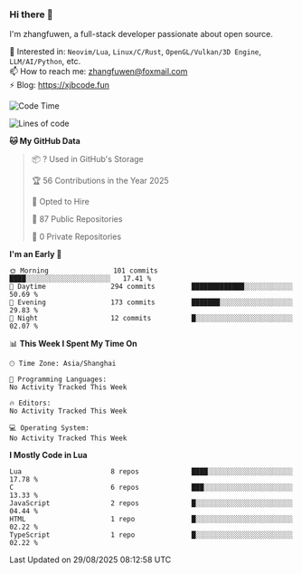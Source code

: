 ### Hi there 👋

I'm zhangfuwen, a full-stack developer passionate about open source.

🌱 Interested in: `Neovim/Lua`, `Linux/C/Rust`, `OpenGL/Vulkan/3D Engine`, `LLM/AI/Python`, etc.  
📫 How to reach me: zhangfuwen@foxmail.com  
⚡ Blog: https://xjbcode.fun 

<!--START_SECTION:waka-->
![Code Time](http://img.shields.io/badge/Code%20Time-0%20secs-blue)

![Lines of code](https://img.shields.io/badge/From%20Hello%20World%20I%27ve%20Written-65.0%20thousand%20lines%20of%20code-blue)

**🐱 My GitHub Data** 

> 📦 ? Used in GitHub's Storage 
 > 
> 🏆 56 Contributions in the Year 2025
 > 
> 💼 Opted to Hire
 > 
> 📜 87 Public Repositories 
 > 
> 🔑 0 Private Repositories 
 > 
**I'm an Early 🐤** 

```text
🌞 Morning                101 commits         ████░░░░░░░░░░░░░░░░░░░░░   17.41 % 
🌆 Daytime                294 commits         █████████████░░░░░░░░░░░░   50.69 % 
🌃 Evening                173 commits         ███████░░░░░░░░░░░░░░░░░░   29.83 % 
🌙 Night                  12 commits          █░░░░░░░░░░░░░░░░░░░░░░░░   02.07 % 
```


📊 **This Week I Spent My Time On** 

```text
🕑︎ Time Zone: Asia/Shanghai

💬 Programming Languages: 
No Activity Tracked This Week

🔥 Editors: 
No Activity Tracked This Week

💻 Operating System: 
No Activity Tracked This Week
```

**I Mostly Code in Lua** 

```text
Lua                      8 repos             ████░░░░░░░░░░░░░░░░░░░░░   17.78 % 
C                        6 repos             ███░░░░░░░░░░░░░░░░░░░░░░   13.33 % 
JavaScript               2 repos             █░░░░░░░░░░░░░░░░░░░░░░░░   04.44 % 
HTML                     1 repo              █░░░░░░░░░░░░░░░░░░░░░░░░   02.22 % 
TypeScript               1 repo              █░░░░░░░░░░░░░░░░░░░░░░░░   02.22 % 
```




 Last Updated on 29/08/2025 08:12:58 UTC
<!--END_SECTION:waka-->
